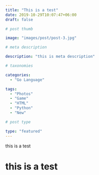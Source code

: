 ```yaml
---
title: "This is a test"
date: 2019-10-29T10:07:47+06:00
draft: false

# post thumb

image: "images/post/post-3.jpg"

# meta description

description: "this is meta description"

# taxonomies

categories:
  - "Go Language"

tags:
  - "Photos"
  - "Game"
  - "HTML"
  - "Python"
  - "New"

# post type

type: "featured"
---
```


this is a test

# this is a test
